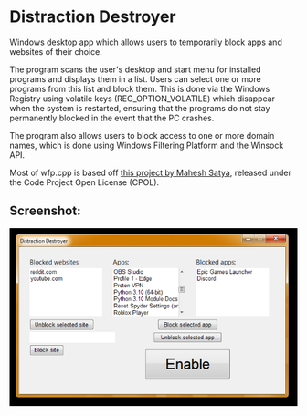 # Distraction Destroyer
Windows desktop app which allows users to temporarily block apps and websites of their choice.

The program scans the user's desktop and start menu for installed programs and displays them in a list. Users can select one or more programs from this list and block them. This is done via the Windows Registry using volatile keys (REG_OPTION_VOLATILE) which disappear when the system is restarted, ensuring that the programs do not stay permanently blocked in the event that the PC crashes.

The program also allows users to block access to one or more domain names, which is done using Windows Filtering Platform and the Winsock API.

Most of wfp.cpp is based off [this project by Mahesh Satya](https://www.codeproject.com/Articles/29026/Firewall-using-Vista-s-Windows-Filtering-Platform), released under the Code Project Open License (CPOL).

## Screenshot:

![Distraction Destroyer interface](https://raw.githubusercontent.com/joewrightlaprugne/DistractionDestroyer/main/DD1.png)
